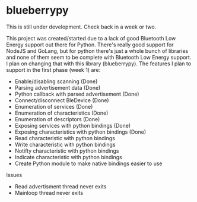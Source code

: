# blueberrypy

This is still under development. Check back in a week or two.

This project was created/started due to a lack of good Bluetooth Low Energy support out there for Python. There's really good support for NodeJS and GoLang, but for python there's just a whole bunch of libraries and none of them seem to be complete with Bluetooth Low Energy support. I plan on changing that with this library (blueberrypy). The features I plan to support in the first phase (week 1) are:

- Enable/disabling scanning (Done)
- Parsing advertisement data (Done)
- Python callback with parsed advertisement (Done)
- Connect/disconnect BleDevice (Done)
- Enumeration of services (Done)
- Enumeration of characteristics (Done)
- Enumeration of descriptors (Done)
- Exposing services with python bindings (Done)
- Exposing characteristics with python bindings (Done)
- Read characteristic with python bindings
- Write characteristic with python bindings
- Notifty characteristic with python bindings
- Indicate characteristic with python bindings
- Create Python module to make native bindings easier to use

Issues
 - Read advertisment thread never exits
 - Mainloop thread never exits
